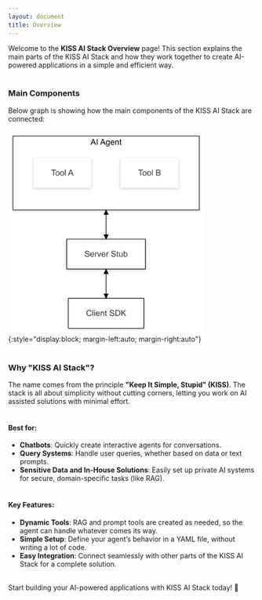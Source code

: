 ```yaml
---
layout: document
title: Overview
---
```


Welcome to the **KISS AI Stack Overview** page! This section explains the main parts of the KISS AI Stack and how they work together to create AI-powered applications in a simple and efficient way.
<br><br>

### Main Components

Below graph is showing how the main components of the KISS AI Stack are connected:
<br><br>
![components](/assets/images/components.png){:style="display:block; margin-left:auto; margin-right:auto"}
<br><br>
### Why "KISS AI Stack"?
The name comes from the principle **"Keep It Simple, Stupid" (KISS)**. The stack is all about simplicity without cutting corners, letting you work on AI assisted solutions with minimal effort.
<br><br>

#### Best for:

- **Chatbots**: Quickly create interactive agents for conversations.
- **Query Systems**: Handle user queries, whether based on data or text prompts.
- **Sensitive Data and In-House Solutions**: Easily set up private AI systems for secure, domain-specific tasks (like RAG).
<br><br>

#### Key Features:

- **Dynamic Tools**: RAG and prompt tools are created as needed, so the agent can handle whatever comes its way.
- **Simple Setup**: Define your agent’s behavior in a YAML file, without writing a lot of code.
- **Easy Integration**: Connect seamlessly with other parts of the KISS AI Stack for a complete solution.
<br><br>

Start building your AI-powered applications with KISS AI Stack today! 🎉
